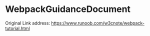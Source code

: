 # WebpackGuidanceDocument

Original Link address: https://www.runoob.com/w3cnote/webpack-tutorial.html
